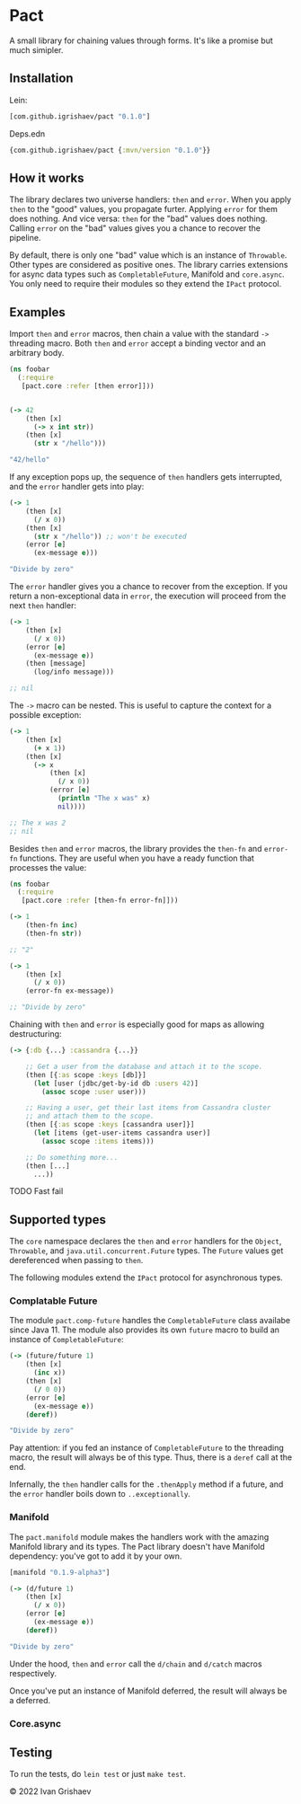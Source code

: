 # Pact

A small library for chaining values through forms. It's like a promise but much
simipler.

## Installation

Lein:

```clojure
[com.github.igrishaev/pact "0.1.0"]
```

Deps.edn

```clojure
{com.github.igrishaev/pact {:mvn/version "0.1.0"}}
```

## How it works

The library declares two universe handlers: `then` and `error`. When you apply
`then` to the "good" values, you propagate furter. Applying `error` for them
does nothing. And vice versa: `then` for the "bad" values does nothing. Calling
`error` on the "bad" values gives you a chance to recover the pipeline.

By default, there is only one "bad" value which is an instance of
`Throwable`. Other types are considered as positive ones. The library carries
extensions for async data types such as `CompletableFuture`, Manifold and
`core.async`. You only need to require their modules so they extend the `IPact`
protocol.

## Examples

Import `then` and `error` macros, then chain a value with the standard `->`
threading macro. Both `then` and `error` accept a binding vector and an
arbitrary body.

```clojure
(ns foobar
  (:require
   [pact.core :refer [then error]]))


(-> 42
    (then [x]
      (-> x int str))
    (then [x]
      (str x "/hello")))

"42/hello"
```

If any exception pops up, the sequence of `then` handlers gets interrupted, and
the `error` handler gets into play:

```clojure
(-> 1
    (then [x]
      (/ x 0))
    (then [x]
      (str x "/hello")) ;; won't be executed
    (error [e]
      (ex-message e)))

"Divide by zero"
```

The `error` handler gives you a chance to recover from the exception. If you
return a non-exceptional data in `error`, the execution will proceed from the
next `then` handler:

```clojure
(-> 1
    (then [x]
      (/ x 0))
    (error [e]
      (ex-message e))
    (then [message]
      (log/info message)))

;; nil
```

The `->` macro can be nested. This is useful to capture the context for a
possible exception:

```clojure
(-> 1
    (then [x]
      (+ x 1))
    (then [x]
      (-> x
          (then [x]
            (/ x 0))
          (error [e]
            (println "The x was" x)
            nil))))

;; The x was 2
;; nil
```

Besides `then` and `error` macros, the library provides the `then-fn` and
`error-fn` functions. They are useful when you have a ready function that
processes the value:

```clojure
(ns foobar
  (:require
   [pact.core :refer [then-fn error-fn]]))

(-> 1
    (then-fn inc)
    (then-fn str))

;; "2"

(-> 1
    (then [x]
      (/ x 0))
    (error-fn ex-message))

;; "Divide by zero"
```

Chaining with `then` and `error` is especially good for maps as allowing
destructuring:

```clojure
(-> {:db {...} :cassandra {...}}

    ;; Get a user from the database and attach it to the scope.
    (then [{:as scope :keys [db]}]
      (let [user (jdbc/get-by-id db :users 42)]
        (assoc scope :user user)))

    ;; Having a user, get their last items from Cassandra cluster
    ;; and attach them to the scope.
    (then [{:as scope :keys [cassandra user]}]
      (let [items (get-user-items cassandra user)]
        (assoc scope :items items)))

    ;; Do something more...
    (then [...]
      ...))
```

TODO Fast fail

## Supported types

The `core` namespace declares the `then` and `error` handlers for the `Object`,
`Throwable`, and `java.util.concurrent.Future` types. The `Future` values get
dereferenced when passing to `then`.

The following modules extend the `IPact` protocol for asynchronous types.

### Complatable Future

The module `pact.comp-future` handles the `CompletableFuture` class availabe
since Java 11. The module also provides its own `future` macro to build an
instance of `CompletableFuture`:

```clojure
(-> (future/future 1)
    (then [x]
      (inc x))
    (then [x]
      (/ 0 0))
    (error [e]
      (ex-message e))
    (deref))

"Divide by zero"
```

Pay attention: if you fed an instance of `CompletableFuture` to the threading
macro, the result will always be of this type. Thus, there is a `deref` call at
the end.

Infernally, the `then` handler calls for the `.thenApply` method if a future,
and the `error` handler boils down to `..exceptionally`.

### Manifold

The `pact.manifold` module makes the handlers work with the amazing Manifold
library and its types. The Pact library doesn't have Manifold dependency: you've
got to add it by your own.

```clojure
[manifold "0.1.9-alpha3"]
```

```clojure
(-> (d/future 1)
    (then [x]
      (/ x 0))
    (error [e]
      (ex-message e))
    (deref))

"Divide by zero"
```

Under the hood, `then` and `error` call the `d/chain` and `d/catch` macros
respectively.

Once you've put an instance of Manifold deferred, the result will always be a
deferred.

### Core.async

## Testing

To run the tests, do `lein test` or just `make test`.

&copy; 2022 Ivan Grishaev

